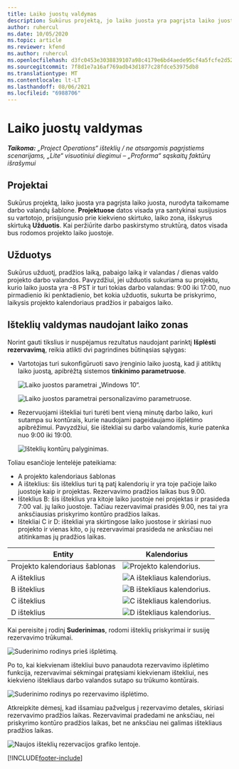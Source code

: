```yaml
---
title: Laiko juostų valdymas
description: Sukūrus projektą, jo laiko juosta yra pagrįsta laiko juosta, nurodyta taikomame darbo valandų šablone.
author: ruhercul
ms.date: 10/05/2020
ms.topic: article
ms.reviewer: kfend
ms.author: ruhercul
ms.openlocfilehash: d3fc0453e3038839107a98c4179e6bd4aede95cf4a5fcfe2d52f823b83029485
ms.sourcegitcommit: 7f8d1e7a16af769adb43d1877c28fdce53975db8
ms.translationtype: MT
ms.contentlocale: lt-LT
ms.lasthandoff: 08/06/2021
ms.locfileid: "6988706"
---
```

# <a name="manage-time-zones"></a>Laiko juostų valdymas

_**Taikoma:** „Project Operations“ išteklių / ne atsargomis pagrįstiems scenarijams, „Lite“ visuotiniui diegimui – „Proforma“ sąskaitų faktūrų išrašymui_


## <a name="projects"></a>Projektai

Sukūrus projektą, laiko juosta yra pagrįsta laiko juosta, nurodyta taikomame darbo valandų šablone. **Projektuose** datos visada yra santykinai susijusios su vartotojo, prisijungusio prie kiekvieno skirtuko, laiko zona, išskyrus skirtuką **Užduotis**. Kai peržiūrite darbo paskirstymo struktūrą, datos visada bus rodomos projekto laiko juostoje.

## <a name="tasks"></a>Užduotys

Sukūrus užduotį, pradžios laiką, pabaigo laiką ir valandas / dienas valdo projekto darbo valandos. Pavyzdžiui, jei užduotis sukuriama su projektu, kurio laiko juosta yra -8 PST ir turi tokias darbo valandas: 9:00 iki 17:00, nuo pirmadienio iki penktadienio, bet kokia užduotis, sukurta be priskyrimo, laikysis projekto kalendoriaus pradžios ir pabaigos laiko.

## <a name="manage-resources-with-time-zones"></a>Išteklių valdymas naudojant laiko zonas

Norint gauti tikslius ir nuspėjamus rezultatus naudojant parinktį **Išplėsti rezervavimą**, reikia atlikti dvi pagrindines būtinąsias sąlygas:  

- Vartotojas turi sukonfigūruoti savo įrenginio laiko juostą, kad ji atitiktų laiko juostą, apibrėžtą sistemos **tinkinimo parametruose**.
 
  ![Laiko juostos parametrai „Windows 10“.](media/reconcile-assignments-03.png)

  ![Laiko juostos parametrai personalizavimo parametruose.](media/reconcile-assignments-04.png)
 
- Rezervuojami ištekliai turi turėti bent vieną minutę darbo laiko, kuri sutampa su kontūrais, kurie naudojami pageidaujamo išplėtimo apibrėžimui. Pavyzdžiui, šie ištekliai su darbo valandomis, kurie patenka nuo 9:00 iki 19:00. 

  ![Išteklių kontūrų palyginimas.](media/reconcile-assignments-05.png)

Toliau esančioje lentelėje pateikiama:

- A projekto kalendoriaus šablonas
- A išteklius: šis išteklius turi tą patį kalendorių ir yra toje pačioje laiko juostoje kaip ir projektas. Rezervavimo pradžios laikas bus 9.00.
- Išteklius B: šis išteklius yra kitoje laiko juostoje nei projektas ir prasideda 7:00 val. jų laiko juostoje. Tačiau rezervavimai prasidės 9.00, nes tai yra anksčiausias priskyrimo kontūro pradžios laikas.
- Ištekliai C ir D: ištekliai yra skirtingose laiko juostose ir skiriasi nuo projekto ir vienas kito, o jų rezervavimai prasideda ne anksčiau nei atitinkamas jų pradžios laikas.

|Entity  |Kalendorius  |
|-|-|
|Projekto kalendoriaus šablonas   | ![Projekto kalendorius.](media/reconcile-assignments-06.png) |
|A išteklius  | ![A ištekliaus kalendorius.](media/reconcile-assignments-06.png) |
|B išteklius  |  ![B ištekliaus kalendorius.](media/reconcile-assignments-07.png) |
|C išteklius  |  ![C ištekliaus kalendorius.](media/reconcile-assignments-08.png) |
|D išteklius  | ![D ištekliaus kalendorius.](media/reconcile-assignments-09.png)  |
 
Kai pereisite į rodinį **Suderinimas**, rodomi išteklių priskyrimai ir susiję rezervavimo trūkumai.

![Suderinimo rodinys prieš išplėtimą.](media/reconcile-assignments-10.png)

Po to, kai kiekvienam ištekliui buvo panaudota rezervavimo išplėtimo funkcija, rezervavimai sėkmingai pratęsiami kiekvienam ištekliui, nes kiekvieno ištekliaus darbo valandos sutapo su trūkumo kontūrais.

![Suderinimo rodinys po rezervavimo išplėtimo.](media/reconcile-assignments-11.png) 

Atkreipkite dėmesį, kad išsamiau pažvelgus į rezervavimo detales, skiriasi rezervavimo pradžios laikas. Rezervavimai pradedami ne anksčiau, nei priskyrimo kontūro pradžios laikas, bet ne anksčiau nei galimas ištekliaus pradžios laikas.

![Naujos išteklių rezervacijos grafiko lentoje.](media/reconcile-assignments-12.png)


[!INCLUDE[footer-include](../includes/footer-banner.md)]
